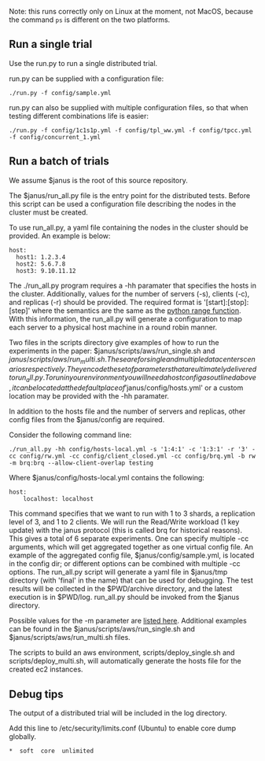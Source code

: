 
Note: this runs correctly only on Linux at the moment, not MacOS, because the command `ps` is different on the two platforms.

## Run a single trial

Use the run.py to run a single distributed trial.

run.py can be supplied with a configuration file:

```
./run.py -f config/sample.yml
```

run.py can also be supplied with multiple configuration files, so that when testing different combinations life is easier:

```
./run.py -f config/1c1s1p.yml -f config/tpl_ww.yml -f config/tpcc.yml -f config/concurrent_1.yml
```

## Run a batch of trials

We assume $janus is the root of this source repository.

The $janus/run_all.py file is the entry point for the distributed tests. Before this script can be used a configuration file describing the nodes in the cluster must be created.

To use run_all.py, a yaml file containing the nodes in the cluster should be provided. An example is below:

    host:
      host1: 1.2.3.4
      host2: 5.6.7.8
      host3: 9.10.11.12

The ./run_all.py program requires a -hh paramater that specifies the hosts in the cluster. Additionally, values for the number of servers (-s), clients (-c), and replicas (-r) should be provided. The required format is '[start]:[stop]:[step]' where the semantics are the same as the [python range function](https://docs.python.org/2/library/functions.html#range). With this information, the run_all.py will generate a configuration to map each server to a physical host machine in a round robin manner.

Two files in the scripts directory give examples of how to run the experiments in the paper: $janus/scripts/aws/run_single.sh and $janus/scripts/aws/run_multi.sh. These are for single and multiple datacenter scenarios respectively. They encode the set of parameters that are ultimately delivered to run_all.py. To run in your environment you will need a host config as outlined above, it can be located at the default place of '$janus/config/hosts.yml' or a custom location may be provided with the -hh paramater.

In addition to the hosts file and the number of servers and replicas, other config files from the $janus/config are required.

Consider the following command line:

    ./run_all.py -hh config/hosts-local.yml -s '1:4:1' -c '1:3:1' -r '3' -cc config/rw.yml -cc config/client_closed.yml -cc config/brq.yml -b rw -m brq:brq --allow-client-overlap testing

Where $janus/config/hosts-local.yml contains the following:
    
    host:
        localhost: localhost
    
This command specifies that we want to run with 1 to 3 shards, a replication level of 3, and 1 to 2 clients. We will run the Read/Write workload (1 key update) with the janus protocol (this is called brq for historical reasons). This gives a total of 6 separate experiments. One can specify multiple -cc <config-file> arguments, which will get aggregated together as one virtual config file. An example of the aggregated config file, $janus/config/sample.yml, is located in the config dir; or different options can be combined with multiple -cc options. The run_all.py script will generate a yaml file in $janus/tmp directory (with 'final' in the name) that can be used for debugging. The test results will be collected in the $PWD/archive directory, and the latest execution is in $PWD/log. run_all.py should be invoked from the $janus directory.

Possible values for the -m parameter are [listed here](https://github.com/NYU-NEWS/janus/blob/master/run_all.py#L23). Additional examples can be found in the $janus/scripts/aws/run_single.sh and $janus/scripts/aws/run_multi.sh files.

The scripts to build an aws environment, scripts/deploy_single.sh and scripts/deploy_multi.sh, will automatically generate the hosts file for the created ec2 instances.

## Debug tips

The output of a distributed trial will be included in the log directory.

Add this line to /etc/security/limits.conf (Ubuntu) to enable core dump globally. 
```
*  soft  core  unlimited
```

